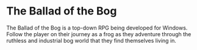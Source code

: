 # The Ballad of the Bog
The Ballad of the Bog is a top-down RPG being developed for Windows. Follow the player on their journey as a frog as they adventure through the ruthless and industrial bog world that they find themselves living in.
